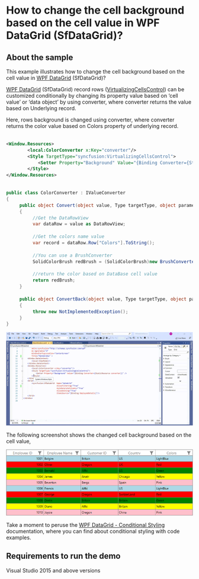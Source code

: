 # How to change the cell background based on the cell value in WPF DataGrid (SfDataGrid)?

## About the sample
This example illustrates how to change the cell background based on the cell value in [WPF DataGrid](https://www.syncfusion.com/wpf-controls/datagrid) (SfDataGrid)? 

[WPF DataGrid](https://www.syncfusion.com/wpf-controls/datagrid) (SfDataGrid) record rows ([VirtualizingCellsControl](https://help.syncfusion.com/cr/wpf/Syncfusion.UI.Xaml.Grid.VirtualizingCellsControl.html)) can be customized conditionally by changing its property value based on ‘cell value’ or ‘data object’ by using converter, where converter returns the value based on Underlying record.

Here, rows background is changed using converter, where converter returns the color value based on Colors property of underlying record.

```XML

<Window.Resources>
        <local:ColorConverter x:Key="converter"/>
        <Style TargetType="syncfusion:VirtualizingCellsControl">
            <Setter Property="Background" Value="{Binding Converter={StaticResource converter}}" />
        </Style>
</Window.Resources>

```

```C#

public class ColorConverter : IValueConverter
{
     public object Convert(object value, Type targetType, object parameter, CultureInfo culture)
     {
          //Get the DataRowView
          var dataRow = value as DataRowView;

          //Get the colors name value
          var record = dataRow.Row["Colors"].ToString();

          //You can use a BrushConverter
          SolidColorBrush redBrush = (SolidColorBrush)new BrushConverter().ConvertFromString(record);

          //return the color based on DataBase cell value
          return redBrush;
     }

     public object ConvertBack(object value, Type targetType, object parameter, CultureInfo culture)
     {
          throw new NotImplementedException();
     }
}

```

![Shows the changing cell background based on cell value in SfDataGrid](ChangeCellBackGround.gif)

The following screenshot shows the changed cell background based on the cell value,

![Shows the cell background based on the cell value in SfDataGrid](BackGroundChangedBasedonCellValue.png)

Take a moment to peruse the [WPF DataGrid - Conditional Styling](https://help.syncfusion.com/wpf/datagrid/conditional-styling) documentation, where you can find about conditional styling with code examples.

## Requirements to run the demo
Visual Studio 2015 and above versions
